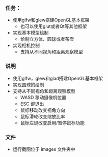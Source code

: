 ### 任务：

- 使用glfw和glew搭建OpenGL基本框架
    - 也可以使用glut或者Qt等其他框架
- 实现基本模型绘制
    - 绘制立方体、圆球或者茶壶
- 实现相机控制
    - 支持从不同视角和距离观察模型

### 说明

- 使用glfw，glew和glad搭建OpenGL基本框架
- 实现圆球的绘制
- 支持从不同视角和距离观察模型
    - WASD 移动摄像机位置
    - ESC 键退出
    - 鼠标移动改变视角方向
    - 鼠标滑轮改变缩放比率
    - 鼠标左键改变启用/暂停鼠标功能

### 文件

- 运行截图位于 images 文件夹中